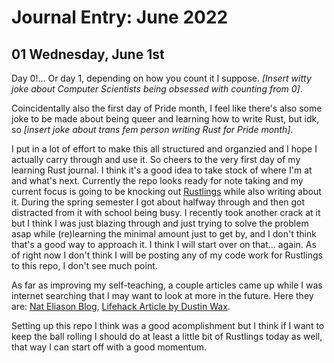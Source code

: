 # Journal Entry: June 2022

## 01 Wednesday, June 1st
Day 0!... Or day 1, depending on how you count it I suppose. *[Insert witty joke about Computer Scientists being obsessed with counting from 0]*.

Coincidentally also the first day of Pride month, I feel like there's also some joke to be made about being queer and learning how to write Rust, but idk, so 
*[insert joke about trans fem person writing Rust for Pride month]*.

I put in a lot of effort to make this all structured and organzied and I hope I actually carry through and use it.
So cheers to the very first day of my learning Rust journal. I think it's a good idea to take stock of where I'm at and what's next.
Currently the repo looks ready for note taking and my current focus is going to be knocking out [Rustlings](https://github.com/rust-lang/rustlings) while also writing about it.
During the spring semester I got about halfway through and then got distracted from it with school being busy.
I recently took another crack at it but I think I was just blazing through and just trying to solve the problem asap while (re)learning the minimal amount just to get by, and I don't think that's a good way to approach it.
I think I will start over on that... again. As of right now I don't think I will be posting any of my code work for Rustlings to this repo, I don't see much point.

As far as improving my self-teaching, a couple articles came up while I was internet searching that I may want to look at more in the future. Here they are: [Nat Eliason Blog](https://www.nateliason.com/blog/self-education), [Lifehack Article by Dustin Wax](https://www.lifehack.org/articles/featured/becoming-self-taught.html).

Setting up this repo I think was a good acomplishment but I think if I want to keep the ball rolling I should do at least a little bit of Rustlings today as well, that way I can start off with a good momentum.
